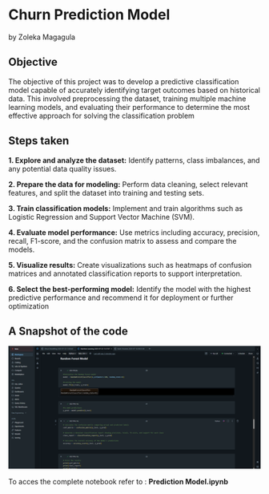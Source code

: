 # Churn Prediction Model 
by Zoleka Magagula

## Objective
The objective of this project was to develop a predictive classification model capable of accurately identifying target outcomes based on historical data. This involved preprocessing the dataset, training multiple machine learning models, and evaluating their performance to determine the most effective approach for solving the classification problem

## Steps taken
**1. Explore and analyze the dataset:**
Identify patterns, class imbalances, and any potential data quality issues.

**2. Prepare the data for modeling:**
Perform data cleaning, select relevant features, and split the dataset into training and testing sets.

**3. Train classification models:**
Implement and train algorithms such as Logistic Regression and Support Vector Machine (SVM).

**4. Evaluate model performance:**
Use metrics including accuracy, precision, recall, F1-score, and the confusion matrix to assess and compare the models.

**5. Visualize results:**
Create visualizations such as heatmaps of confusion matrices and annotated classification reports to support interpretation.

**6. Select the best-performing model:**
Identify the model with the highest predictive performance and recommend it for deployment or further optimization


## A Snapshot of the code
![Screenshot](screenshot.png)

To acces the complete notebook refer to : **Prediction Model.ipynb**
